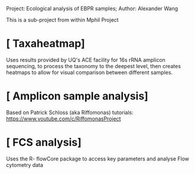 
Project: Ecological analysis of EBPR samples; 
Author: Alexander Wang

This is a sub-project from within Mphil Project

# [ Taxaheatmap]
Uses results provided by UQ's ACE facility for 16s rRNA amplicon sequencing, to process the taxonomy to the deepest level, then creates heatmaps to allow for visual comparison between different samples. 

# [ Amplicon sample analysis]
Based on Patrick Schloss (aka Riffomonas) tutorials: https://www.youtube.com/c/RiffomonasProject

# [ FCS analysis]
Uses the R- flowCore package to access key parameters and analyse Flow cytometry data 
